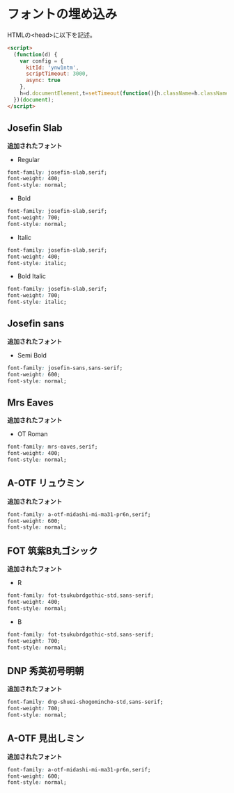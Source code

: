 # フォントの埋め込み
HTMLの\<head>に以下を記述。
```HTML
<script>
  (function(d) {
    var config = {
      kitId: 'ynw1ntm',
      scriptTimeout: 3000,
      async: true
    },
    h=d.documentElement,t=setTimeout(function(){h.className=h.className.replace(/\bwf-loading\b/g,"")+" wf-inactive";},config.scriptTimeout),tk=d.createElement("script"),f=false,s=d.getElementsByTagName("script")[0],a;h.className+=" wf-loading";tk.src='https://use.typekit.net/'+config.kitId+'.js';tk.async=true;tk.onload=tk.onreadystatechange=function(){a=this.readyState;if(f||a&&a!="complete"&&a!="loaded")return;f=true;clearTimeout(t);try{Typekit.load(config)}catch(e){}};s.parentNode.insertBefore(tk,s)
  })(document);
</script>
```
## Josefin Slab
**追加されたフォント**
- Regular
```css
font-family: josefin-slab,serif;
font-weight: 400;
font-style: normal;
```

- Bold
```css
font-family: josefin-slab,serif;
font-weight: 700;
font-style: normal;
```
- Italic
```css
font-family: josefin-slab,serif;
font-weight: 400;
font-style: italic;
```
- Bold Italic
```css
font-family: josefin-slab,serif;
font-weight: 700;
font-style: italic;
```

## Josefin sans
**追加されたフォント**
- Semi Bold
```css
font-family: josefin-sans,sans-serif;
font-weight: 600;
font-style: normal;
```

## Mrs Eaves
**追加されたフォント**
- OT Roman
```css
font-family: mrs-eaves,serif;
font-weight: 400;
font-style: normal;
```

## A-OTF リュウミン
**追加されたフォント**
```css
font-family: a-otf-midashi-mi-ma31-pr6n,serif;
font-weight: 600;
font-style: normal;
```

## FOT 筑紫B丸ゴシック
**追加されたフォント**
- R
```css
font-family: fot-tsukubrdgothic-std,sans-serif;
font-weight: 400;
font-style: normal;
```
- B
```css
font-family: fot-tsukubrdgothic-std,sans-serif;
font-weight: 700;
font-style: normal;
```

## DNP 秀英初号明朝
**追加されたフォント**
```css
font-family: dnp-shuei-shogomincho-std,sans-serif;
font-weight: 700;
font-style: normal;
```
## A-OTF 見出しミン
**追加されたフォント**
```css
font-family: a-otf-midashi-mi-ma31-pr6n,serif;
font-weight: 600;
font-style: normal;
```
